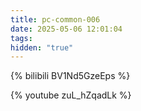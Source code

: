 ```yaml
---
title: pc-common-006
date: 2025-05-06 12:01:04
tags: 
hidden: "true"
---
```



{% bilibili BV1Nd5GzeEps %}

{% youtube zuL_hZqadLk %}
